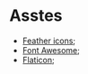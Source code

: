# Asstes

- [Feather icons](https://feathericons.com/);
- [Font Awesome](https://fontawesome.com/);
- [Flaticon](https://www.flaticon.com/);
